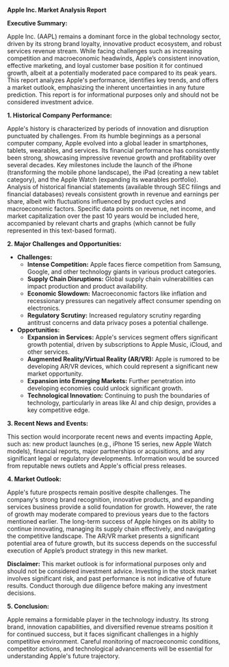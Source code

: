 **Apple Inc. Market Analysis Report**

**Executive Summary:**

Apple Inc. (AAPL) remains a dominant force in the global technology sector, driven by its strong brand loyalty, innovative product ecosystem, and robust services revenue stream.  While facing challenges such as increasing competition and macroeconomic headwinds, Apple’s consistent innovation, effective marketing, and loyal customer base position it for continued growth, albeit at a potentially moderated pace compared to its peak years. This report analyzes Apple's performance, identifies key trends, and offers a market outlook, emphasizing the inherent uncertainties in any future prediction.  This report is for informational purposes only and should not be considered investment advice.

**1. Historical Company Performance:**

Apple's history is characterized by periods of innovation and disruption punctuated by challenges. From its humble beginnings as a personal computer company, Apple evolved into a global leader in smartphones, tablets, wearables, and services.  Its financial performance has consistently been strong, showcasing impressive revenue growth and profitability over several decades.  Key milestones include the launch of the iPhone (transforming the mobile phone landscape), the iPad (creating a new tablet category), and the Apple Watch (expanding its wearables portfolio).  Analysis of historical financial statements (available through SEC filings and financial databases) reveals consistent growth in revenue and earnings per share, albeit with fluctuations influenced by product cycles and macroeconomic factors.  Specific data points on revenue, net income, and market capitalization over the past 10 years would be included here, accompanied by relevant charts and graphs (which cannot be fully represented in this text-based format).

**2. Major Challenges and Opportunities:**

* **Challenges:**
    * **Intense Competition:** Apple faces fierce competition from Samsung, Google, and other technology giants in various product categories.
    * **Supply Chain Disruptions:** Global supply chain vulnerabilities can impact production and product availability.
    * **Economic Slowdown:** Macroeconomic factors like inflation and recessionary pressures can negatively affect consumer spending on electronics.
    * **Regulatory Scrutiny:**  Increased regulatory scrutiny regarding antitrust concerns and data privacy poses a potential challenge.
* **Opportunities:**
    * **Expansion in Services:** Apple's services segment offers significant growth potential, driven by subscriptions to Apple Music, iCloud, and other services.
    * **Augmented Reality/Virtual Reality (AR/VR):**  Apple is rumored to be developing AR/VR devices, which could represent a significant new market opportunity.
    * **Expansion into Emerging Markets:** Further penetration into developing economies could unlock significant growth.
    * **Technological Innovation:** Continuing to push the boundaries of technology, particularly in areas like AI and chip design, provides a key competitive edge.

**3. Recent News and Events:**

This section would incorporate recent news and events impacting Apple, such as: new product launches (e.g., iPhone 15 series, new Apple Watch models),  financial reports,  major partnerships or acquisitions, and any significant legal or regulatory developments.  Information would be sourced from reputable news outlets and Apple's official press releases.

**4. Market Outlook:**

Apple's future prospects remain positive despite challenges. The company's strong brand recognition, innovative products, and expanding services business provide a solid foundation for growth.  However, the rate of growth may moderate compared to previous years due to the factors mentioned earlier. The long-term success of Apple hinges on its ability to continue innovating, managing its supply chain effectively, and navigating the competitive landscape. The AR/VR market presents a significant potential area of future growth, but its success depends on the successful execution of Apple’s product strategy in this new market.

**Disclaimer:** This market outlook is for informational purposes only and should not be considered investment advice.  Investing in the stock market involves significant risk, and past performance is not indicative of future results.  Conduct thorough due diligence before making any investment decisions.

**5. Conclusion:**

Apple remains a formidable player in the technology industry.  Its strong brand, innovation capabilities, and diversified revenue streams position it for continued success, but it faces significant challenges in a highly competitive environment.  Careful monitoring of macroeconomic conditions, competitor actions, and technological advancements will be essential for understanding Apple's future trajectory.